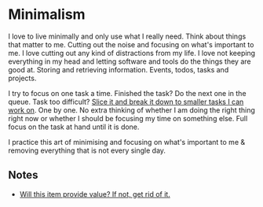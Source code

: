 # Minimalism
I love to live minimally and only use what I really need. Think about things that matter to me. Cutting out the noise and focusing on what's important to me. I love cutting out any kind of distractions from my life. I love not keeping everything in my head and letting software and tools do the things they are good at. Storing and retrieving information. Events, todos, tasks and projects.

I try to focus on one task a time. Finished the task? Do the next one in the queue. Task too difficult? [Slice it and break it down to smaller tasks I can work on](../research/solving-problems.md). One by one. No extra thinking of whether I am doing the right thing right now or whether I should be focusing my time on something else. Full focus on the task at hand until it is done.

I practice this art of minimising and focusing on what's important to me & removing everything that is not every single day.

## Notes
- [Will this item provide value? If not, get rid of it.](https://www.reddit.com/r/minimalism/comments/846drx/extreme_minimalism_a_trend/)